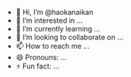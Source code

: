 - 👋 Hi, I’m @haokanaikan
- 👀 I’m interested in ...
- 🌱 I’m currently learning ...
- 💞️ I’m looking to collaborate on ...
- 📫 How to reach me ...
- 😄 Pronouns: ...
- ⚡ Fun fact: ...

<!---
haokanaikan/haokanaikan is a ✨ special ✨ repository because its `README.md` (this file) appears on your GitHub profile.
You can click the Preview link to take a look at your changes.
--->
